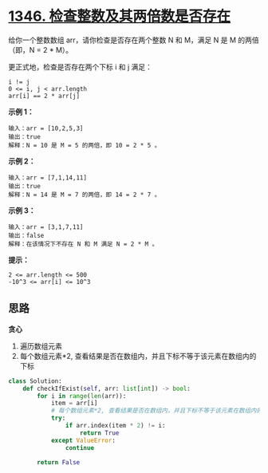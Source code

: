 
# [1346. 检查整数及其两倍数是否存在](https://leetcode-cn.com/problems/check-if-n-and-its-double-exist/)

给你一个整数数组 arr，请你检查是否存在两个整数 N 和 M，满足 N 是 M 的两倍（即，N = 2 * M）。

更正式地，检查是否存在两个下标 i 和 j 满足：

```
i != j
0 <= i, j < arr.length
arr[i] == 2 * arr[j]
```

**示例 1：**

```
输入：arr = [10,2,5,3]
输出：true
解释：N = 10 是 M = 5 的两倍，即 10 = 2 * 5 。
```


**示例 2：**

```
输入：arr = [7,1,14,11]
输出：true
解释：N = 14 是 M = 7 的两倍，即 14 = 2 * 7 。
```


**示例 3：**

```
输入：arr = [3,1,7,11]
输出：false
解释：在该情况下不存在 N 和 M 满足 N = 2 * M 。
```

**提示：**

```
2 <= arr.length <= 500
-10^3 <= arr[i] <= 10^3
```



## 思路

**贪心**

1. 遍历数组元素
2. 每个数组元素*2, 查看结果是否在数组内，并且下标不等于该元素在数组内的下标

```python
class Solution:
    def checkIfExist(self, arr: list[int]) -> bool:
        for i in range(len(arr)):
            item = arr[i]
            # 每个数组元素*2, 查看结果是否在数组内，并且下标不等于该元素在数组内的下标
            try:
                if arr.index(item * 2) != i:
                    return True
            except ValueError:
                continue

        return False
```

